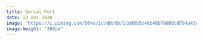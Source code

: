 ```yaml
---
title: Serial Port
date: 12 Dec 2020
image: "https://i.pinimg.com/564x/1c/dd/8b/1cdd8b5c46b48b79d00cd794a43c0103.jpg"
image-height: "300px"
---
```


<script src="https://gist.github.com/walchko/6d342aa34deed471d3b542fb0a9168f5.js"></script>
